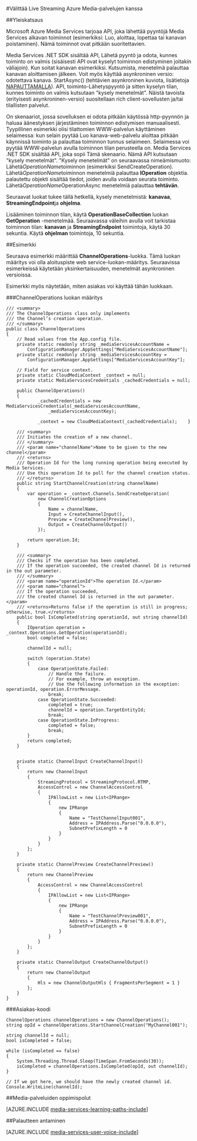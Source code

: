 <properties 
    pageTitle="Kyselyt pitkään käynnissä olevia toimintoja | Microsoft Azure" 
    description="Tässä ohjeaiheessa esitellään, miten lisääminen pitkään käynnissä olevia toimintoja." 
    services="media-services" 
    documentationCenter="" 
    authors="juliako" 
    manager="erikre" 
    editor=""/>

<tags 
    ms.service="media-services" 
    ms.workload="media" 
    ms.tgt_pltfrm="na" 
    ms.devlang="na" 
    ms.topic="article" 
    ms.date="09/26/2016" 
    ms.author="juliako"/>


#<a name="delivering-live-streaming-with-azure-media-services"></a>Välittää Live Streaming Azure Media-palvelujen kanssa

##<a name="overview"></a>Yleiskatsaus

Microsoft Azure Media Services tarjoaa API, joka lähettää pyyntöjä Media Services alkavan toiminnot (esimerkiksi: Luo, aloittaa, lopettaa tai kanavan poistaminen). Nämä toiminnot ovat pitkään suoritettavien.

Media Services .NET SDK sisältää API, Lähetä pyyntö ja odota, kunnes toiminto on valmis (sisäisesti API ovat kyselyt toiminnon edistyminen joitakin väliajoin). Kun soitat kanavan esimerkiksi. Kutsumista, menetelmä palauttaa kanavan aloittamisen jälkeen. Voit myös käyttää asynkroninen versio: odotettava kanava. StartAsync() (tehtävien asynkroninen kuviota, lisätietoja [NAPAUTTAMALLA](https://msdn.microsoft.com/library/hh873175(v=vs.110).aspx)). API, toiminto-Lähetyspyyntö ja sitten kyselyn tilan, kunnes toiminto on valmis kutsutaan "kysely menetelmät". Näistä tavoista (erityisesti asynkroninen-versio) suositellaan rich client-sovellusten ja/tai tilallisten palvelut.

On skenaariot, jossa sovelluksen ei odota pitkään käytössä http-pyynnön ja haluaa äänestyksen järjestäminen toiminnon edistymisen manuaalisesti. Tyypillinen esimerkki olisi tilattomien WWW-palvelun käyttäminen selaimessa: kun selain pyytää Luo kanava-web-palvelu aloittaa pitkään käynnissä toiminto ja palauttaa toiminnon tunnus selaimeen. Selaimessa voi pyytää WWW-palvelun avulla toiminnon tilan perusteella on. Media Services .NET SDK sisältää API, joka sopii Tämä skenaario. Nämä API kutsutaan "kysely menetelmät".
"Kysely menetelmät" on seuraavassa nimeämismuoto: Lähetä*OperationName*toiminnon (esimerkiksi SendCreateOperation). Lähetä*OperationName*toiminnon menetelmiä palauttaa **IOperation** objektia. palautettu objekti sisältää tiedot, joiden avulla voidaan seurata toiminto. Lähetä*OperationName*OperationAsync menetelmiä palauttaa **tehtävän<IOperation>**.

Seuraavat luokat tukee tällä hetkellä, kysely menetelmistä: **kanavaa**, **StreamingEndpoint**ja **ohjelma**.

Lisääminen toiminnon tilan, käytä **OperationBaseCollection** luokan **GetOperation** -menetelmää. Seuraavassa väleihin avulla voit tarkistaa toiminnon tilan: **kanavan** ja **StreamingEndpoint** toimintoja, käytä 30 sekuntia. Käytä **ohjelman** toimintoja, 10 sekuntia.


##<a name="example"></a>Esimerkki

Seuraava esimerkki määrittää **ChannelOperations**-luokka. Tämä luokan määritys voi olla aloituspiste web service-luokan-määritys. Seuraavissa esimerkeissä käytetään yksinkertaisuuden, menetelmät asynkroninen versioissa.

Esimerkki myös näytetään, miten asiakas voi käyttää tähän luokkaan.

###<a name="channeloperations-class-definition"></a>ChannelOperations luokan määritys

    /// <summary> 
    /// The ChannelOperations class only implements 
    /// the Channel’s creation operation. 
    /// </summary> 
    public class ChannelOperations
    {
        // Read values from the App.config file.
        private static readonly string _mediaServicesAccountName =
            ConfigurationManager.AppSettings["MediaServicesAccountName"];
        private static readonly string _mediaServicesAccountKey =
            ConfigurationManager.AppSettings["MediaServicesAccountKey"];
    
        // Field for service context.
        private static CloudMediaContext _context = null;
        private static MediaServicesCredentials _cachedCredentials = null;
    
        public ChannelOperations()
        {
                _cachedCredentials = new MediaServicesCredentials(_mediaServicesAccountName,
                    _mediaServicesAccountKey);
    
                _context = new CloudMediaContext(_cachedCredentials);    }
    
        /// <summary>  
        /// Initiates the creation of a new channel.  
        /// </summary>  
        /// <param name="channelName">Name to be given to the new channel</param>  
        /// <returns>  
        /// Operation Id for the long running operation being executed by Media Services. 
        /// Use this operation Id to poll for the channel creation status. 
        /// </returns> 
        public string StartChannelCreation(string channelName)
        {
            var operation = _context.Channels.SendCreateOperation(
                new ChannelCreationOptions
                {
                    Name = channelName,
                    Input = CreateChannelInput(),
                    Preview = CreateChannelPreview(),
                    Output = CreateChannelOutput()
                });
    
            return operation.Id;
        }
    
        /// <summary> 
        /// Checks if the operation has been completed. 
        /// If the operation succeeded, the created channel Id is returned in the out parameter.
        /// </summary> 
        /// <param name="operationId">The operation Id.</param> 
        /// <param name="channel">
        /// If the operation succeeded, 
        /// the created channel Id is returned in the out parameter.</param>
        /// <returns>Returns false if the operation is still in progress; otherwise, true.</returns> 
        public bool IsCompleted(string operationId, out string channelId)
        {
            IOperation operation = _context.Operations.GetOperation(operationId);
            bool completed = false;
    
            channelId = null;
    
            switch (operation.State)
            {
                case OperationState.Failed:
                    // Handle the failure. 
                    // For example, throw an exception. 
                    // Use the following information in the exception: operationId, operation.ErrorMessage.
                    break;
                case OperationState.Succeeded:
                    completed = true;
                    channelId = operation.TargetEntityId;
                    break;
                case OperationState.InProgress:
                    completed = false;
                    break;
            }
            return completed;
        }
    
    
        private static ChannelInput CreateChannelInput()
        {
            return new ChannelInput
            {
                StreamingProtocol = StreamingProtocol.RTMP,
                AccessControl = new ChannelAccessControl
                {
                    IPAllowList = new List<IPRange>
                    {
                        new IPRange
                        {
                            Name = "TestChannelInput001",
                            Address = IPAddress.Parse("0.0.0.0"),
                            SubnetPrefixLength = 0
                        }
                    }
                }
            };
        }
    
        private static ChannelPreview CreateChannelPreview()
        {
            return new ChannelPreview
            {
                AccessControl = new ChannelAccessControl
                {
                    IPAllowList = new List<IPRange>
                    {
                        new IPRange
                        {
                            Name = "TestChannelPreview001",
                            Address = IPAddress.Parse("0.0.0.0"),
                            SubnetPrefixLength = 0
                        }
                    }
                }
            };
        }
    
        private static ChannelOutput CreateChannelOutput()
        {
            return new ChannelOutput
            {
                Hls = new ChannelOutputHls { FragmentsPerSegment = 1 }
            };
        }
    }

###<a name="the-client-code"></a>Asiakas-koodi

    ChannelOperations channelOperations = new ChannelOperations();
    string opId = channelOperations.StartChannelCreation("MyChannel001");
    
    string channelId = null;
    bool isCompleted = false;
    
    while (isCompleted == false)
    {
        System.Threading.Thread.Sleep(TimeSpan.FromSeconds(30));
        isCompleted = channelOperations.IsCompleted(opId, out channelId);
    }
    
    // If we got here, we should have the newly created channel id.
    Console.WriteLine(channelId);
 


##<a name="media-services-learning-paths"></a>Media-palveluiden oppimispolut

[AZURE.INCLUDE [media-services-learning-paths-include](../../includes/media-services-learning-paths-include.md)]

##<a name="provide-feedback"></a>Palautteen antaminen

[AZURE.INCLUDE [media-services-user-voice-include](../../includes/media-services-user-voice-include.md)]
